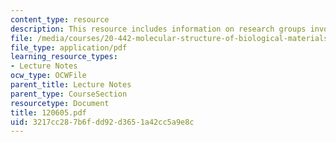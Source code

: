 ```yaml
---
content_type: resource
description: This resource includes information on research groups involved in biomaterials.
file: /media/courses/20-442-molecular-structure-of-biological-materials-be-442-fall-2005/3217cc287b6fdd92d3651a42cc5a9e8c_120605.pdf
file_type: application/pdf
learning_resource_types:
- Lecture Notes
ocw_type: OCWFile
parent_title: Lecture Notes
parent_type: CourseSection
resourcetype: Document
title: 120605.pdf
uid: 3217cc28-7b6f-dd92-d365-1a42cc5a9e8c
---
```

